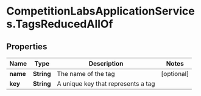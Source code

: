 # CompetitionLabsApplicationServices.TagsReducedAllOf

## Properties

Name | Type | Description | Notes
------------ | ------------- | ------------- | -------------
**name** | **String** | The name of the tag | [optional] 
**key** | **String** | A unique key that represents a tag | 


